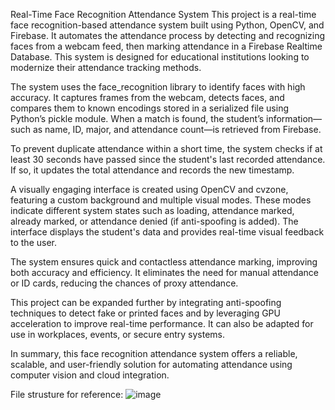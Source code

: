 Real-Time Face Recognition Attendance System
This project is a real-time face recognition-based attendance system built using Python, OpenCV, and Firebase. It automates the attendance process by detecting and recognizing faces from a webcam feed, then marking attendance in a Firebase Realtime Database. This system is designed for educational institutions looking to modernize their attendance tracking methods.

The system uses the face_recognition library to identify faces with high accuracy. It captures frames from the webcam, detects faces, and compares them to known encodings stored in a serialized file using Python’s pickle module. When a match is found, the student’s information—such as name, ID, major, and attendance count—is retrieved from Firebase.

To prevent duplicate attendance within a short time, the system checks if at least 30 seconds have passed since the student's last recorded attendance. If so, it updates the total attendance and records the new timestamp.

A visually engaging interface is created using OpenCV and cvzone, featuring a custom background and multiple visual modes. These modes indicate different system states such as loading, attendance marked, already marked, or attendance denied (if anti-spoofing is added). The interface displays the student's data and provides real-time visual feedback to the user.

The system ensures quick and contactless attendance marking, improving both accuracy and efficiency. It eliminates the need for manual attendance or ID cards, reducing the chances of proxy attendance.

This project can be expanded further by integrating anti-spoofing techniques to detect fake or printed faces and by leveraging GPU acceleration to improve real-time performance. It can also be adapted for use in workplaces, events, or secure entry systems.

In summary, this face recognition attendance system offers a reliable, scalable, and user-friendly solution for automating attendance using computer vision and cloud integration.

File strusture for reference:
![image](https://github.com/user-attachments/assets/4e589619-40ae-412c-a141-be843f5c93ea)
